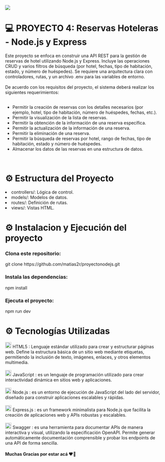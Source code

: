 <div align="left">
  <img src="https://i.imgur.com/DJhiMUG.png" width="auto">
</div>

<div align="left">
  <h1>💻 PROYECTO 4: Reservas Hoteleras - Node.js y Express</h1>
  <span>Este proyecto se enfoca en construir una API REST para la gestión de reservas de hotel utilizando Node.js y Express. Incluye las operaciones CRUD y varios filtros de búsqueda (por hotel, fechas, tipo de habitación, estado, y número de huéspedes). Se requiere una arquitectura clara con controladores, rutas, y un archivo .env para las variables de entorno.</span>
  <br>
  <br>
  De acuerdo con los requisitos del proyecto, el sistema deberá realizar los siguientes requerimientos:
  <br>
  <br>
  <ul>
   <li>Permitir la creación de reservas con los detalles necesarios (por ejemplo, hotel, tipo de habitación, número de huéspedes, fechas, etc.).</li>
   <li>Permitir la visualización de la lista de reservas.</li>
   <li>Permitir la obtención de la información de una reserva específica.</li>
   <li>Permitir la actualización de la información de una reserva.</li>
   <li>Permitir la eliminación de una reserva.</li>
   <li>Permitir la búsqueda de reservas por hotel, rango de fechas, tipo de habitación, estado y número de huéspedes.</li>
   <li>Almacenar los datos de las reservas en una estructura de datos.</li>
  </ul>
  <br> 
</div>

<div align="left">
  <h1>⚙️ Estructura del Proyecto</h1>
  <div>
  <li>controllers/: Lógica de control.</li>
  <li>models/: Modelos de datos.</li>
  <li>routes/: Definición de rutas.</li>
  <li>views/: Vistas HTML.</li>
</div>

<div align="left">
  <h1>⚙️ Instalacion y Ejecución del proyecto</h1>
  <div>
    <h3>Clona este repositorio:</h3>
    git clone https://github.com/matias2r/proyectonodejs.git

  </div>
  <h3>Instala las dependencias:</h3>
   npm install
  <h3>Ejecuta el proyecto:</h3>
  npm run dev
</div>

<div align="left">
  <h1>⚙️ Tecnologías Utilizadas</h1>
  <div>
  <img src="https://upload.wikimedia.org/wikipedia/commons/6/61/HTML5_logo_and_wordmark.svg" href="off" width="20"> <span>HTML5 : Lenguaje estándar utilizado para crear y estructurar páginas web. Define la estructura básica de un sitio web mediante etiquetas, permitiendo la inclusión de texto, imágenes, enlaces, y otros elementos multimedia.</span>
    <br>
    <br>
  <img src="https://upload.wikimedia.org/wikipedia/commons/thumb/7/7a/JavaScript_unofficial_logo.svg/640px-JavaScript_unofficial_logo.svg.png" href="off" width="20"> <span>JavaScript : es un lenguaje de programación utilizado para crear interactividad dinámica en sitios web y aplicaciones.</span> <br>
  <br>
  <img src="https://upload.wikimedia.org/wikipedia/commons/thumb/d/d9/Node.js_logo.svg/640px-Node.js_logo.svg.png" href="off" width="20"> <span>Node.js : es un entorno de ejecución de JavaScript del lado del servidor, diseñado para construir aplicaciones escalables y rápidas.</span> <br>
  <br>
  <img src="https://miro.medium.com/v2/resize:fit:720/format:webp/1*7G9vb_q5MA8_C_8HtwMfqw.png" href="off" width="20"> <span>Express.js : es un framework minimalista para Node.js que facilita la creación de aplicaciones web y APIs robustas y escalables.</span> <br>
  <br>
  <img src="https://upload.wikimedia.org/wikipedia/commons/a/ab/Swagger-logo.png" href="off" width="20"> <span>Swagger : es una herramienta para documentar APIs de manera interactiva y visual, utilizando la especificación OpenAPI. Permite generar automáticamente documentación comprensible y probar los endpoints de una API de forma sencilla.</span> <br>
</div>
</div>

<h4> Muchas Gracias por estar acá ♥️👋</h4>
